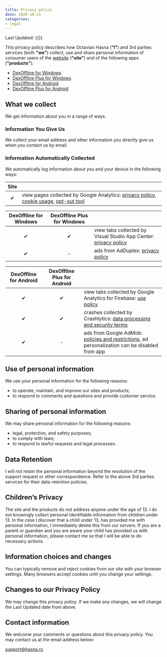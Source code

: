 ```yaml
---
title: Privacy policy
date: 2020-10-21
categories:
- legal
---
```


Last Updated: {{<lastModifiedDate>}}

This privacy policy describes how Octavian Hasna (**"I"**) and 3rd parties services (both **"we"**)
collect, use and share personal information of consumer users of the 
[website](https://www.hasna.ro) (**"site"**) and of the following apps (**"products"**):
* [DexOffline for Windows](https://www.microsoft.com/en-us/p/dexoffline/9n5xfpst5974)
* [DexOffline Plus for Windows](https://www.microsoft.com/en-us/p/dexoffline-plus/9nfvk1wqt472)
* [DexOffline for Android](https://play.google.com/store/apps/details?id=ro.hasna.dexoffline)
* [DexOffline Plus for Android](https://play.google.com/store/apps/details?id=ro.hasna.dexoffline.plus)
 
## What we collect

We get information about you in a range of ways.

### Information You Give Us

We collect your email address and other information you directly give us when you 
contact us by email.

### Information Automatically Collected

We automatically log information about you and your device in the following ways:

| Site | |
| :---: | :--- |
| ✔ | view pages collected by Google Analytics: [privacy policy](https://policies.google.com/privacy), [cookie usage](https://developers.google.com/analytics/devguides/collection/analyticsjs/cookie-usage), [opt-out tool](https://tools.google.com/dlpage/gaoptout) |

| DexOffline for Windows | DexOffline Plus for Windows | |
| :---: | :---: | :--- |
| ✔ | ✔ | view tabs collected by Visual Studio App Center: [privacy policy](https://privacy.microsoft.com) |
| ✔ | - | ads from AdDuplex: [privacy policy](https://www.adduplex.com/privacy-policy) |

| DexOffline for Android | DexOffline Plus for Android | |
| :---: | :---: | :--- |
| ✔ | ✔ | view tabs collected by Google Analytics for Firebase: [use policy](https://firebase.google.com/policies/analytics) |
| ✔ | ✔ | crashes collected by Crashlytics: [data processing and security terms](https://firebase.google.com/terms/crashlytics-app-distribution-data-processing-terms) |
| ✔ | - | ads from Google AdMob: [policies and restrictions](https://support.google.com/admob/answer/6128543), ad personalization can be disabled from app |

## Use of personal information

We use your personal information for the following reasons:
* to operate, maintain, and improve our sites and products;
* to respond to comments and questions and provide customer service.

## Sharing of personal information

We may share personal information for the following reasons:
* legal, protection, and safety purposes;
* to comply with laws;
* to respond to lawful requests and legal processes.

## Data Retention

I will not retain the personal information beyond the resolution of 
the support request or other correspondence. Refer to the above 3rd parties
services for their data retention policies.

## Children’s Privacy

The site and the products do not address anyone under the age of 13. I do not 
knowingly collect personal identifiable information from children under 13.
In the case I discover that a child under 13, has provided me with personal
information, I immediately delete this from our servers. If you are a parent or 
guardian and you are aware your child has provided us with personal information,
please contact me so that I will be able to do necessary actions.

## Information choices and changes

You can typically remove and reject cookies from our site with your browser 
settings. Many browsers accept cookies until you change your settings.

## Changes to our Privacy Policy

We may change this privacy policy. If we make any changes, we will change the
Last Updated date from above.

## Contact information

We welcome your comments or questions about this privacy policy. 
You may contact us at the email address below:

support@hasna.ro